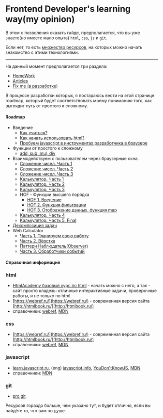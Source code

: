 # Frontend Developer's learning way(my opinion)

В этом с позволения сказать гайде, предполагается, 
что вы уже знаете(но имеете мало опыта) `html`, `css`, `js` и `git`.

Если нет, то есть [множество ресурсов](#learning-info), на которых можно начать
знакомство с этими технологиями.

---

На данный момент предполагается три раздела:

* [HomeWork](https://github.com/YuraKostin/fed-lw-mo/tree/master/homework/)
* [Articles](https://github.com/YuraKostin/fed-lw-mo/tree/master/articles)
* [Fix me (в разработке)](#)

В процессе разработки которых, я постараюсь вести на этой странице 
roadmap, который будет соответствовать моему пониманию того, как выглядит 
путь от простого к сложному.

#### Roadmap

* Введение
    * [Как учиться?](./articles/introduction/how-to-learn)
    * [Как начать использовать html?](./articles/introduction/how-to-begin-with-html)
    * [Пробуем javascript в инструментах разработчика в браузере](./articles/introduction/how-to-begin-js-in-console)
* Функции от простого к сложному
  * [add, sub, mul, div](./homework/js/math-functions/)
* Взаимодействуем с пользователем через браузерные окна.
    * [Сложение чисел. Часть 1](./homework/js/prompt-sum/prompt-sum-1)
    * [Сложение чисел. Часть 2](./homework/js/prompt-sum/prompt-sum-2)
    * [Сложение чисел. Часть 3](./homework/js/prompt-sum/prompt-sum-3)
    * [Калькулятор. Часть 1](./homework/js/prompt-calculator/prompt-calculator-1)
    * [Калькулятор. Часть 2](./homework/js/prompt-calculator/prompt-calculator-2)
    * [Калькулятор. Часть 3](./homework/js/prompt-calculator/prompt-calculator-3)
    * HOF - Функции высшего порядка
        * [HOF 1. Введение](./articles/hof/hof-1)
        * [HOF 2. Функция фильтрации](./articles/hof/hof-2)
        * [HOF 3. Отображение данных, функция map](./articles/hof/hof-3)
    * [Калькулятор. Часть 4](./homework/js/prompt-calculator/prompt-calculator-4)
    * [Калькулятор. Часть 5. Final](./homework/js/prompt-calculator/prompt-calculator-5)
* [Декомпозиция задач](./articles/tasks-decomposition)
* Web Calculator
    * [Часть 1. Планируем свою работу](./homework/js/calculator/part-1)
    * [Часть 2. Вёрстка](./homework/js/calculator/part-2)
    * [Паттерн Наблюдатель(Observer)](./articles/patterns/observer)
    * [Часть 3. Обработчики событий](./homework/js/calculator/part-3)
#### <a id="learning-info"></a>Справочная информация

### html
* [HtmlAcademy базовый курс по html](https://htmlacademy.ru/courses/basic-html) - начать
можно с него, а так - сайт просто кладезь: отличные интерактивные задачи, проверочные работы,
и не только по html.
* [https://webref.ru/](https://webref.ru/) - современная версия сайта
[http://htmlbook.ru/](http://htmlbook.ru/)
* справочники:
[webref](https://webref.ru/html), 
[MDN](https://developer.mozilla.org/ru/docs/Web/HTML)

### css
* [https://webref.ru/](https://webref.ru/) - современная версия сайта
[http://htmlbook.ru/](http://htmlbook.ru/)
* справочники: 
[webref](https://webref.ru/css), 
[MDN](https://developer.mozilla.org/ru/docs/Web/CSS)

### javascript
* [learn.javascript.ru](https://learn.javascript.ru/),
(eng) [javascript.info](https://javascript.info/),
[YouDon'tKnowJS](https://github.com/getify/You-Dont-Know-JS),
[MDN](https://developer.mozilla.org/ru/docs/Web/JavaScript)
* справочники:
[MDN](https://developer.mozilla.org/ru/docs/Web/JavaScript/Reference) 

### git
* [pro git](https://git-scm.com/book/ru/v2)

Ресурсов гораздо больше, чем указано тут, и будет отлично, 
если вы найдёте то, что вам по душе.